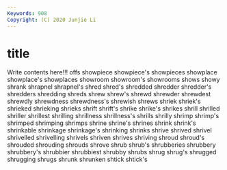 ```yaml
---
Keywords: 908
Copyright: (C) 2020 Junjie Li
---
```


# title

Write contents here!!!
offs 
showpiece 
showpiece's 
showpieces
showplace 
showplace's 
showplaces 
showroom 
showroom's 
showrooms 
shows 
showy 
shrank 
shrapnel
shrapnel's 
shred 
shred's 
shredded 
shredder 
shredder's 
shredders 
shredding 
shreds 
shrew
shrew's 
shrewd 
shrewder 
shrewdest 
shrewdly 
shrewdness 
shrewdness's 
shrewish 
shrews 
shriek
shriek's 
shrieked 
shrieking 
shrieks 
shrift 
shrift's 
shrike 
shrike's 
shrikes 
shrill
shrilled 
shriller 
shrillest 
shrilling 
shrillness 
shrillness's 
shrills 
shrilly 
shrimp 
shrimp's
shrimped 
shrimping 
shrimps 
shrine 
shrine's 
shrines 
shrink 
shrink's 
shrinkable 
shrinkage
shrinkage's 
shrinking 
shrinks 
shrive 
shrived 
shrivel 
shrivelled 
shrivelling 
shrivels 
shriven
shrives 
shriving 
shroud 
shroud's 
shrouded 
shrouding 
shrouds 
shrove 
shrub 
shrub's
shrubberies 
shrubbery 
shrubbery's 
shrubbier 
shrubbiest 
shrubby 
shrubs 
shrug 
shrug's 
shrugged
shrugging 
shrugs 
shrunk 
shrunken 
shtick 
shtick's 
